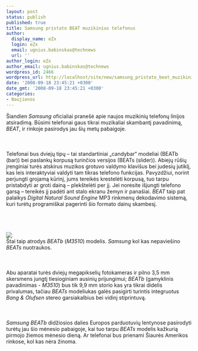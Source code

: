 ```yaml
---
layout: post
status: publish
published: true
title: Samsung pristato BEAT muzikinius telefonus
author:
  display_name: eZx
  login: eZx
  email: ugnius.babinskas@technews
  url: ''
author_login: eZx
author_email: ugnius.babinskas@technews
wordpress_id: 2466
wordpress_url: http://localhost/site/new/samsung_pristato_beat_muzikinius_telefonus/
date: '2008-09-18 23:45:21 +0300'
date_gmt: '2008-09-18 23:45:21 +0300'
categories:
- Naujienos
---
```

<p>Šiandien <i>Samsung</i> oficialiai pranešė apie naujos muzikinių telefonų linijos atsiradimą. Būsimi telefonai gaus tikrai muzikaliai skambantį pavadinimą, <i>BEAT</i>, ir rinkoje pasirodys jau šių metų pabaigoje.<br />
<br><br />
<br>Telefonai bus dviejų tipų – tai standartiniai „candybar“ modeliai (BEATb (bar)) bei paslankų korpusą turinčios versijos (BEATs (slider)). Abiejų rūšių įrenginiai turės atskirus muzikos grotuvo valdymo klavišus bei judesių jutiklį, kas leis interaktyviai valdyti tam tikras telefono funkcijas. Pavyzdžiui, norint perjungti grojamą kūrinį, jums tereikės krestelėti korpusą, tuo tarpu pristabdyti ar groti dainą – plekštelėti per jį. Jei norėsite išjungti telefono garsą – tereikės jį padėti ant stalo ekranu žemyn ir panašiai. <i>BEAT</i> taip pat palaikys <i>Digital Natural Sound Engine</i> MP3 rinkmenų dekodavimo sistemą, kuri turėtų programiškai pagerinti šio formato dainų skambesį.<br />
<br><br />
<br><br><img src="http://www.technews.lt/upl/Failai/samsung_beatb_lg.jpg"><br><span class="saltinis">Štai taip atrodys <i>BEATb</i> (<i>M3510</i>) modelis. <i>Samsung</i> kol kas nepaviešino <i>BEATs</i> nuotraukos.</span><br />
<br><br />
<br>Abu aparatai turės dviejų megapikselių fotokameras ir pilno 3,5 mm skersmens jungtį tiesioginiam ausinių prijungimui; <i>BEATb</i> (gamyklinis pavadinimas - <i>M3510</i>) bus tik 9,9 mm storio kas yra tikrai didelis privalumas, tačiau <i>BEATs</i> modeliukas galės pasigirti turintis integruotus <i>Bang &amp; Olufsen</i> stereo garsiakalbius bei vidinį stiprintuvą.<br />
<br><br />
<br><i>Samsung BEATb</i> didžiosios dalies Europos parduotuvių lentynose pasirodyti turėtų jau šio mėnesio pabaigoje, kai tuo tarpu <i>BEATs</i> modelis kažkurią pirmojo žiemos mėnesio dieną. Ar telefonai bus prienami Šiaurės Amerikos rinkose, kol kas nėra žinoma.<br />
<br><br />
<br><br />
<br></p>
